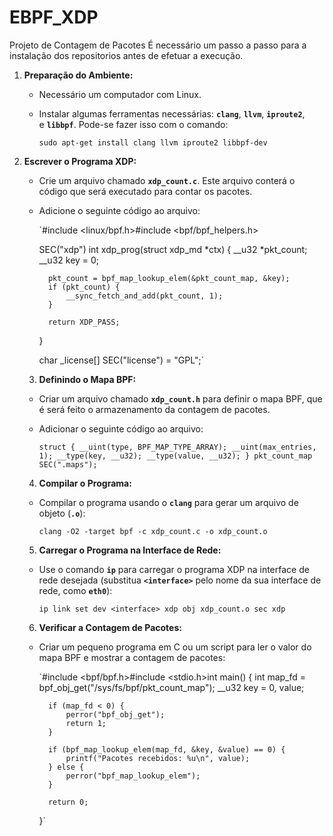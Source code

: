 # EBPF_XDP
 Projeto de Contagem de Pacotes
É necessário um passo a passo para a instalação dos repositorios antes de efetuar a execução. 
1. **Preparação do Ambiente:**
    - Necessário um computador com Linux.
    - Instalar algumas ferramentas necessárias: **`clang`**, **`llvm`**, **`iproute2`**, e **`libbpf`**. Pode-se fazer isso com o comando:
        
        `sudo apt-get install clang llvm iproute2 libbpf-dev`
 2. **Escrever o Programa XDP:**
    - Crie um arquivo chamado **`xdp_count.c`**. Este arquivo conterá o código que será executado para contar os pacotes.
    - Adicione o seguinte código ao arquivo:
        
        `#include <linux/bpf.h>#include <bpf/bpf_helpers.h>
        
        SEC("xdp")
        int xdp_prog(struct xdp_md *ctx) {
            __u32 *pkt_count;
            __u32 key = 0;
        
            pkt_count = bpf_map_lookup_elem(&pkt_count_map, &key);
            if (pkt_count) {
                __sync_fetch_and_add(pkt_count, 1);
            }
        
            return XDP_PASS;
        }
        
        char _license[] SEC("license") = "GPL";`
    3. **Definindo o Mapa BPF:**
    - Criar um arquivo chamado **`xdp_count.h`** para definir o mapa BPF, que é será feito o  armazenamento da contagem de pacotes.
    - Adicionar o seguinte código ao arquivo:
        
        `struct {
            __uint(type, BPF_MAP_TYPE_ARRAY);
            __uint(max_entries, 1);
            __type(key, __u32);
            __type(value, __u32);
        } pkt_count_map SEC(".maps");`
    4. **Compilar o Programa:**
    - Compilar o programa usando o **`clang`** para gerar um arquivo de objeto (**`.o`**):
        
        `clang -O2 -target bpf -c xdp_count.c -o xdp_count.o`
    5. **Carregar o Programa na Interface de Rede:**
    - Use o comando **`ip`** para carregar o programa XDP na interface de rede desejada (substitua **`<interface>`** pelo nome da sua interface de rede, como **`eth0`**):
        
        `ip link set dev <interface> xdp obj xdp_count.o sec xdp`
    6. **Verificar a Contagem de Pacotes:**
    - Criar um pequeno programa em C ou um script para ler o valor do mapa BPF e mostrar a contagem de pacotes:
        
        `#include <bpf/bpf.h>#include <stdio.h>int main() {
            int map_fd = bpf_obj_get("/sys/fs/bpf/pkt_count_map");
            __u32 key = 0, value;
        
            if (map_fd < 0) {
                perror("bpf_obj_get");
                return 1;
            }
        
            if (bpf_map_lookup_elem(map_fd, &key, &value) == 0) {
                printf("Pacotes recebidos: %u\n", value);
            } else {
                perror("bpf_map_lookup_elem");
            }
        
            return 0;
        }`
